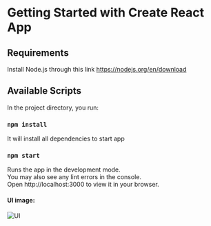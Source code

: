 # Getting Started with Create React App

## Requirements

Install Node.js through this link https://nodejs.org/en/download

## Available Scripts

In the project directory, you run:

### `npm install`

It will install all dependencies to start app

### `npm start`

Runs the app in the development mode.\
You may also see any lint errors in the console.\
Open http://localhost:3000 to view it in your browser.

#### UI image:
![UI](https://github.com/user-attachments/assets/46f35d2f-09f0-4e80-b634-416f8764a88e)
